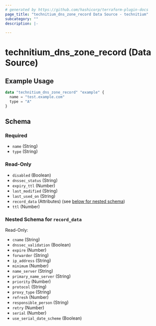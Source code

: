 ```yaml
---
# generated by https://github.com/hashicorp/terraform-plugin-docs
page_title: "technitium_dns_zone_record Data Source - technitium"
subcategory: ""
description: |-
  
---
```


# technitium_dns_zone_record (Data Source)



## Example Usage

```terraform
data "technitium_dns_zone_record" "example" {
  name = "test.example.com"
  type = "A"
}
```

<!-- schema generated by tfplugindocs -->
## Schema

### Required

- `name` (String)
- `type` (String)

### Read-Only

- `disabled` (Boolean)
- `dnssec_status` (String)
- `expiry_ttl` (Number)
- `last_modified` (String)
- `last_used_on` (String)
- `record_data` (Attributes) (see [below for nested schema](#nestedatt--record_data))
- `ttl` (Number)

<a id="nestedatt--record_data"></a>
### Nested Schema for `record_data`

Read-Only:

- `cname` (String)
- `dnssec_validation` (Boolean)
- `expire` (Number)
- `forwarder` (String)
- `ip_address` (String)
- `minimum` (Number)
- `name_server` (String)
- `primary_name_server` (String)
- `priority` (Number)
- `protocol` (String)
- `proxy_type` (String)
- `refresh` (Number)
- `responsible_person` (String)
- `retry` (Number)
- `serial` (Number)
- `use_serial_date_scheme` (Boolean)
